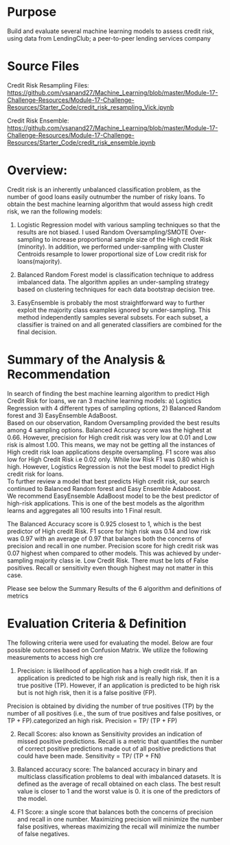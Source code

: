 # Purpose
Build and evaluate several machine learning models to assess credit risk, using data from LendingClub; a peer-to-peer lending services company

# Source Files

Credit Risk Resampling Files: https://github.com/vsanand27/Machine_Learning/blob/master/Module-17-Challenge-Resources/Module-17-Challenge-Resources/Starter_Code/credit_risk_resampling_Vick.ipynb

Credit Risk Ensemble: https://github.com/vsanand27/Machine_Learning/blob/master/Module-17-Challenge-Resources/Module-17-Challenge-Resources/Starter_Code/credit_risk_ensemble.ipynb

# Overview:
Credit risk is an inherently unbalanced classification problem, as the number of good loans easily outnumber the number of risky loans.
To obtain the best machine learning algorithm that would assess high credit risk, we ran the following models: 

1)	Logistic Regression model with various sampling techniques so that the results are not biased.  I used Random Oversampling/SMOTE Over-sampling to increase proportional sample size of the High credit Risk (minority).  In addition, we performed under-sampling with Cluster Centroids resample to lower proportional size of Low credit risk for loans(majority).  

2)	Balanced Random Forest model is classification technique to address imbalanced  data. The algorithm applies an under-sampling strategy based on clustering techniques for each data bootstrap decision tree.  

3)	EasyEnsemble is probably the most straightforward way to further exploit the majority class examples ignored by under-sampling. This method independently samples several subsets. For each subset, a classifier is trained on and all generated classifiers are combined for the final decision. 

# Summary of the Analysis & Recommendation
In search of finding the best machine learning algorithm to predict High Credit Risk for loans, we ran 3 machine learning models: a) Logistics Regression with 4 different types of sampling options, 2) Balanced Random forest and 3) EasyEnsemble AdaBoost.  
Based on our observation, Random Oversampling provided the best results among 4 sampling options.  Balanced Accuracy score was the highest at 0.66. However, precision for High credit risk was very low at 0.01 and Low risk is almost 1.00.  This means, we may not be getting all the instances of High credit risk loan applications despite oversampling.  F1 score was also low for High Credit Risk i.e 0.02 only.  While low Risk F1 was 0.80 which is high.  However, Logistics Regression is not the best model to predict High credit risk for loans.  
To further review a model that best predicts High credit risk, our search continued to Balanced Random forest and Easy Ensemble Adaboost.  
We recommend EasyEnsemble AdaBoost model to be the best predictor of high-risk applications.  This is one of the best models as the algorithm learns and aggregates all 100 results into 1 Final result. 

The Balanced Accuracy score is 0.925 closest to 1, which is the best predictor of High credit Risk. F1 score for high risk was 0.14 and low risk was 0.97 with an average of 0.97 that balances both the concerns of precision and recall in one number. Precision score for high credit risk was 0.07 highest when compared to other models.  This was achieved by under-sampling majority class ie. Low Credit Risk.   There must be lots of False positives.  Recall or sensitivity even though highest may not matter in this case.

Please see below the Summary Results of the 6 algorithm and definitions of metrics


# Evaluation Criteria & Definition
The following criteria were used for evaluating the model. Below are four possible outcomes based on Confusion Matrix.  We utilize the following measurements to access high cre
 
1.	Precision: is likelihood of application has a high credit risk. If an application is predicted to be high risk and is really high risk, then it is a true positive (TP). However, if an application is predicted to be high risk but is not high risk, then it is a false positive (FP). 

Precision is obtained by dividing the number of true positives (TP) by the number of all positives (i.e., the sum of true positives and false positives, or TP + FP).categorized an high risk.  Precision = TP/ (TP + FP)

2.	Recall Scores: also known as Sensitivity provides an indication of missed positive predictions.  Recall is a metric that quantifies the number of correct positive predictions made out of all positive predictions that could have been made. Sensitivity = TP/ (TP + FN)

3.	Balanced accuracy score: The balanced accuracy in binary and multiclass classification problems to deal with imbalanced datasets. It is defined as the average of recall obtained on each class. The best result value is closer to 1 and the worst value is 0.  it is one of the predictors of the model.

4.	F1 Score: a single score that balances both the concerns of precision and recall in one number. Maximizing precision will minimize the number false positives, whereas maximizing the recall will minimize the number of false negatives.


